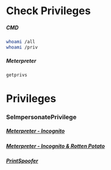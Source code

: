 # Check Privileges
##### CMD
```bash
whoami /all
whoami /priv
```
##### Meterpreter
```bash
getprivs
```

# Privileges
### SeImpersonatePrivilege
##### [Meterpreter - Incognito](../../Tools/Metasploit/README.md#Escalate-with-Incognito)
##### [Meterpreter - Incognito & Rotten Potato](https://book.hacktricks.xyz/windows-hardening/windows-local-privilege-escalation/rottenpotato)
##### [PrintSpoofer](https://www.hackingarticles.in/windows-privilege-escalation-seimpersonateprivilege/)